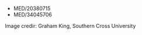 <!-- list of PMC identifiers -->

* MED/20380715 
* MED/34045706

Image credir: Graham King, Southern Cross University
